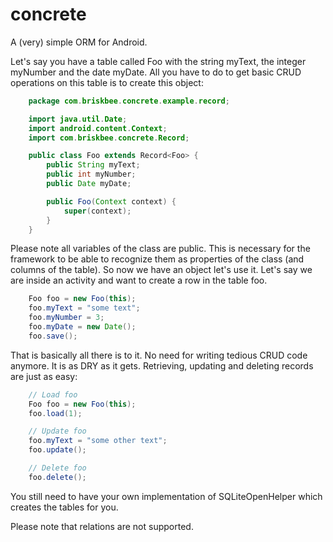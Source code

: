 concrete
========

A (very) simple ORM for Android.

Let's say you have a table called Foo with the string myText, the integer myNumber and the date myDate. All you have to do to get basic CRUD operations on this table is to create this object:

```java
    package com.briskbee.concrete.example.record;

    import java.util.Date;
    import android.content.Context;
    import com.briskbee.concrete.Record;

    public class Foo extends Record<Foo> {
        public String myText;
        public int myNumber;
        public Date myDate;

        public Foo(Context context) {
            super(context);
        }
    }
```

Please note all variables of the class are public. This is necessary for the framework to be able to recognize them as properties of the class (and columns of the table). So now we have an object let's use it. Let's say we are inside an activity and want to create a row in the table foo.

```java
    Foo foo = new Foo(this);
    foo.myText = "some text";
    foo.myNumber = 3;
    foo.myDate = new Date();
    foo.save();
```

That is basically all there is to it. No need for writing tedious CRUD code anymore. It is as DRY as it gets. Retrieving, updating and deleting records are just as easy:

```java
    // Load foo
    Foo foo = new Foo(this);
    foo.load(1);

    // Update foo
    foo.myText = "some other text";
    foo.update();

    // Delete foo
    foo.delete();
```

You still need to have your own implementation of SQLiteOpenHelper which creates the tables for you.

Please note that relations are not supported.
